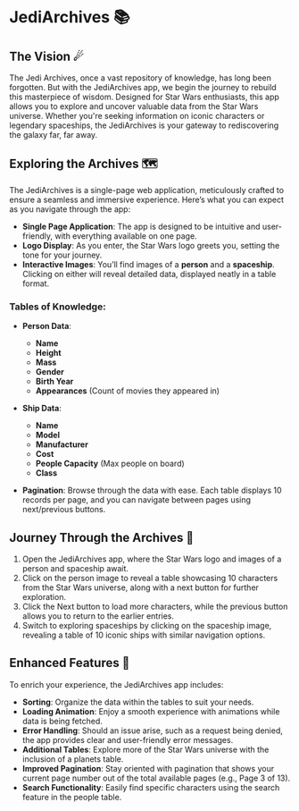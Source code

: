 # JediArchives 📚

## The Vision ☄

The Jedi Archives, once a vast repository of knowledge, has long been forgotten. But with the JediArchives app, we begin the journey to rebuild this masterpiece of wisdom. Designed for Star Wars enthusiasts, this app allows you to explore and uncover valuable data from the Star Wars universe. Whether you're seeking information on iconic characters or legendary spaceships, the JediArchives is your gateway to rediscovering the galaxy far, far away.

## Exploring the Archives 🗺

The JediArchives is a single-page web application, meticulously crafted to ensure a seamless and immersive experience. Here’s what you can expect as you navigate through the app:

- **Single Page Application**: The app is designed to be intuitive and user-friendly, with everything available on one page.
- **Logo Display**: As you enter, the Star Wars logo greets you, setting the tone for your journey.
- **Interactive Images**: You’ll find images of a **person** and a **spaceship**. Clicking on either will reveal detailed data, displayed neatly in a table format.

### Tables of Knowledge:

- **Person Data**:
  - **Name**
  - **Height**
  - **Mass**
  - **Gender**
  - **Birth Year**
  - **Appearances** (Count of movies they appeared in)

- **Ship Data**:
  - **Name**
  - **Model**
  - **Manufacturer**
  - **Cost**
  - **People Capacity** (Max people on board)
  - **Class**

- **Pagination**: Browse through the data with ease. Each table displays 10 records per page, and you can navigate between pages using next/previous buttons.

## Journey Through the Archives 🌈

1. Open the JediArchives app, where the Star Wars logo and images of a person and spaceship await.
2. Click on the person image to reveal a table showcasing 10 characters from the Star Wars universe, along with a next button for further exploration.
3. Click the Next button to load more characters, while the previous button allows you to return to the earlier entries.
4. Switch to exploring spaceships by clicking on the spaceship image, revealing a table of 10 iconic ships with similar navigation options.

## Enhanced Features 🎊

To enrich your experience, the JediArchives app includes:

- **Sorting**: Organize the data within the tables to suit your needs.
- **Loading Animation**: Enjoy a smooth experience with animations while data is being fetched.
- **Error Handling**: Should an issue arise, such as a request being denied, the app provides clear and user-friendly error messages.
- **Additional Tables**: Explore more of the Star Wars universe with the inclusion of a planets table.
- **Improved Pagination**: Stay oriented with pagination that shows your current page number out of the total available pages (e.g., Page 3 of 13).
- **Search Functionality**: Easily find specific characters using the search feature in the people table.
